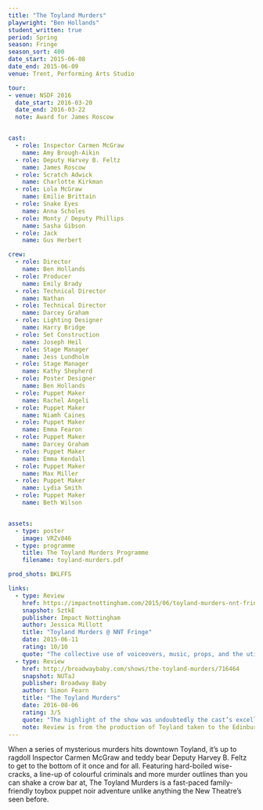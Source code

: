 ```yaml
---
title: "The Toyland Murders"
playwright: "Ben Hollands"
student_written: true
period: Spring
season: Fringe
season_sort: 400
date_start: 2015-06-08
date_end: 2015-06-09
venue: Trent, Performing Arts Studio

tour:
- venue: NSDF 2016
  date_start: 2016-03-20
  date_end: 2016-03-22
  note: Award for James Roscow


cast:
  - role: Inspector Carmen McGraw
    name: Amy Brough-Aikin
  - role: Deputy Harvey B. Feltz
    name: James Roscow
  - role: Scratch Adwick
    name: Charlotte Kirkman
  - role: Lola McGraw
    name: Emilie Brittain
  - role: Snake Eyes
    name: Anna Scholes
  - role: Monty / Deputy Phillips
    name: Sasha Gibson
  - role: Jack
    name: Gus Herbert

crew:
  - role: Director
    name: Ben Hollands
  - role: Producer
    name: Emily Brady
  - role: Technical Director
    name: Nathan
  - role: Technical Director
    name: Darcey Graham
  - role: Lighting Designer
    name: Harry Bridge
  - role: Set Construction
    name: Joseph Heil
  - role: Stage Manager
    name: Jess Lundholm
  - role: Stage Manager
    name: Kathy Shepherd
  - role: Poster Designer
    name: Ben Hollands
  - role: Puppet Maker
    name: Rachel Angeli
  - role: Puppet Maker
    name: Niamh Caines
  - role: Puppet Maker
    name: Emma Fearon
  - role: Puppet Maker
    name: Darcey Graham
  - role: Puppet Maker
    name: Emma Kendall
  - role: Puppet Maker
    name: Max Miller
  - role: Puppet Maker
    name: Lydia Smith
  - role: Puppet Maker
    name: Beth Wilson


assets:
  - type: poster
    image: VRZv846
  - type: programme
    title: The Toyland Murders Programme
    filename: toyland-murders.pdf

prod_shots: BKLFFS

links:
  - type: Review
    href: https://impactnottingham.com/2015/06/toyland-murders-nnt-fringe/
    snapshot: SztkE
    publisher: Impact Nottingham
    author: Jessica Millott
    title: "Toyland Murders @ NNT Fringe"
    date: 2015-06-11
    rating: 10/10
    quote: "The collective use of voiceovers, music, props, and the utilisation of the entire performance space, all create a truly unmissable production."
  - type: Review
    href: http://broadwaybaby.com/shows/the-toyland-murders/716464
    snapshot: NUTaJ
    publisher: Broadway Baby
    author: Simon Fearn
    title: "The Toyland Murders"
    date: 2016-08-06
    rating: 3/5
    quote: "The highlight of the show was undoubtedly the cast’s excellently exaggerated voice work, pitched at just the right level of zany for their larger-than-life characters."
    note: Review is from the production of Toyland taken to the Edinburgh Fringe Festival in 2016 by Kite Tail Theatre Company in association with The Nottingham New Theatre.
---
```


When a series of mysterious murders hits downtown Toyland, it’s up to ragdoll Inspector Carmen McGraw and teddy bear Deputy Harvey B. Feltz to get to the bottom of it once and for all. Featuring hard-boiled wise-cracks, a line-up of colourful criminals and more murder outlines than you can shake a crow bar at, The Toyland Murders is a fast-paced family-friendly toybox puppet noir adventure unlike anything the New Theatre’s seen before.
